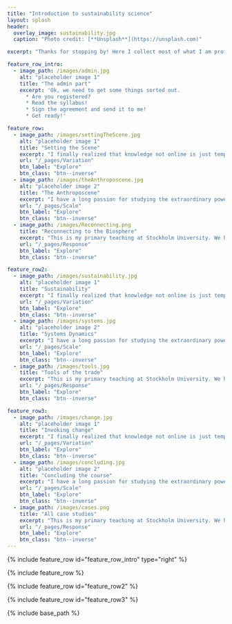 ```yaml
---
title: "Introduction to sustainability science"
layout: splash
header:
  overlay_image: sustainability.jpg
  caption: "Photo credit: [**Unsplash**](https://unsplash.com)"

excerpt: "Thanks for stopping by! Here I collect most of what I am professionally interested in and currently pursuing. I hope you will find something useful or entertaining. **Sincerely, Jon Norberg**"

feature_row_intro:
  - image_path: /images/admin.jpg
    alt: "placeholder image 1"
    title: "The admin part"
    excerpt: 'Ok, we need to get some things sorted out.
      * Are you registered?
      * Read the syllabus!
      * Sign the agreement and send it to me!
      * Get ready!'

feature_row:
  - image_path: /images/settingTheScene.jpg
    alt: "placeholder image 1"
    title: "Setting the Scene"
    excerpt: "I finally realized that knowledge not online is just temporally archived (inside me). So, for the better or worse, here is where I put thoughts and ideas to share"
    url: "/_pages/Variation"
    btn_label: "Explore"
    btn_class: "btn--inverse"
  - image_path: /images/theAnthroposcene.jpg
    alt: "placeholder image 2"
    title: "The Anthroposcene"
    excerpt: "I have a long passion for studying the extraordinary powerful and beautiful processes that make up complex adaptive systems. I primarlily use this knowledge to understand the criteria for selforganized sustainability. I use this material to teach a graduate course"
    url: "/_pages/Scale"
    btn_label: "Explore"
    btn_class: "btn--inverse"
  - image_path: /images/Reconnecting.png
    title: "Reconnecting to the Biosphere"
    excerpt: "This is my primary teaching at Stockholm University. We have some amazing people at my department and an amazing Master program. For those that cannot get into that one, I have compressed parts of it into an online course (that you can get university credits for)."
    url: "/_pages/Response"
    btn_label: "Explore"
    btn_class: "btn--inverse"

feature_row2:
  - image_path: /images/sustainability.jpg
    alt: "placeholder image 1"
    title: "Sustainability"
    excerpt: "I finally realized that knowledge not online is just temporally archived (inside me). So, for the better or worse, here is where I put thoughts and ideas to share"
    url: "/_pages/Variation"
    btn_label: "Explore"
    btn_class: "btn--inverse"
  - image_path: /images/systems.jpg
    alt: "placeholder image 2"
    title: "Systems Dynamics"
    excerpt: "I have a long passion for studying the extraordinary powerful and beautiful processes that make up complex adaptive systems. I primarlily use this knowledge to understand the criteria for selforganized sustainability. I use this material to teach a graduate course"
    url: "/_pages/Scale"
    btn_label: "Explore"
    btn_class: "btn--inverse"
  - image_path: /images/tools.jpg
    title: "Tools of the trade"
    excerpt: "This is my primary teaching at Stockholm University. We have some amazing people at my department and an amazing Master program. For those that cannot get into that one, I have compressed parts of it into an online course (that you can get university credits for)."
    url: "/_pages/Response"
    btn_label: "Explore"
    btn_class: "btn--inverse"

feature_row3:
  - image_path: /images/change.jpg
    alt: "placeholder image 1"
    title: "Invoking change"
    excerpt: "I finally realized that knowledge not online is just temporally archived (inside me). So, for the better or worse, here is where I put thoughts and ideas to share"
    url: "/_pages/Variation"
    btn_label: "Explore"
    btn_class: "btn--inverse"
  - image_path: /images/concluding.jpg
    alt: "placeholder image 2"
    title: "Concluding the course"
    excerpt: "I have a long passion for studying the extraordinary powerful and beautiful processes that make up complex adaptive systems. I primarlily use this knowledge to understand the criteria for selforganized sustainability. I use this material to teach a graduate course"
    url: "/_pages/Scale"
    btn_label: "Explore"
    btn_class: "btn--inverse"
  - image_path: /images/cases.png
    title: "All case studies"
    excerpt: "This is my primary teaching at Stockholm University. We have some amazing people at my department and an amazing Master program. For those that cannot get into that one, I have compressed parts of it into an online course (that you can get university credits for)."
    url: "/_pages/Response"
    btn_label: "Explore"
    btn_class: "btn--inverse"
---
```


{% include feature_row id="feature_row_intro" type="right" %}

{% include feature_row %}

{% include feature_row id="feature_row2" %}

{% include feature_row id="feature_row3" %}

{% include base_path %}
